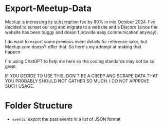 # Export-Meetup-Data

Meetup is increasing its subscription fee by 80% in mid October 2024.
I've decided to sunset our org and migrate to a website and a Discord (since the website has been buggy and doesn't provide easy communication anyway).

I do want to export some previous event details for reference sake, but Meetup.com doesn't offer that.
So here's my attempt at making that happen.

I'm using ChatGPT to help me here so the coding standards may not be so great.

IF YOU DECIDE TO USE THIS, DON'T BE A CREEP AND SCRAPE DATA THAT YOU PROBABLY SHOULD NOT GATHER SO MUCH.
I DO NOT APPROVE SUCH USAGE.

# Folder Structure

- `events`: export the past events in a list of JSON format
